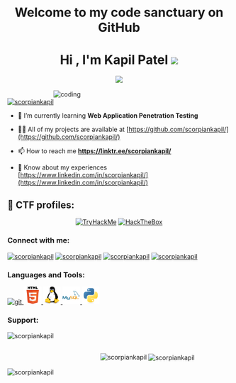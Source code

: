 <h1 align="Center">
    <br>
    Welcome to my code sanctuary on GitHub 
  <br>
</h1>


<h1 align="center"><b>Hi , I'm Kapil Patel </b><img src="https://media.giphy.com/media/hvRJCLFzcasrR4ia7z/giphy.gif" width="35"></h1>

<p align="center">
  <a href="https://github.com/DenverCoder1/readme-typing-svg"><img src="https://readme-typing-svg.herokuapp.com?font=Time+New+Roman&color=cyan&size=25&center=true&vCenter=true&width=600&height=100&lines=Cybersecurity+Student,;Bug+Bounty+Hunter,;Content+Writer,;Active+Learner/Researcher..<3"></a>
</p>

<img align="right" alt="coding" width="400" src="https://media.giphy.com/media/HW3T1wWW3z2Ff2cpXO/giphy.gif">

<p align="left"> <a href="https://twitter.com/scorpiankapil" target="blank"><img src="https://img.shields.io/twitter/follow/scorpiankapil?logo=twitter&style=for-the-badge" alt="scorpiankapil" /></a> </p>

- 🌱 I’m currently learning **Web Application Penetration Testing**

- 👨‍💻 All of my projects are available at [https://github.com/scorpiankapil/](https://github.com/scorpiankapil/)

- 📫 How to reach me **https://linktr.ee/scorpiankapil/**

- 📄 Know about my experiences [https://www.linkedin.com/in/scorpiankapil/](https://www.linkedin.com/in/scorpiankapil/)

## :triangular_flag_on_post: CTF profiles:

<div align="center">
 <a href="https://tryhackme.com/p/scorpiankapil"><img src="https://tryhackme-badges.s3.amazonaws.com/scorpiankapil.png" alt="TryHackMe"></a>
 <a href="https://app.hackthebox.com/profile/1124741"><img src="https://www.hackthebox.com/badge/image/1124741" alt="HackTheBox"></a>
</div>

<h3 align="left">Connect with me:</h3>
<p align="left">
<a href="https://twitter.com/scorpiankapil" target="blank"><img align="center" src="https://raw.githubusercontent.com/rahuldkjain/github-profile-readme-generator/master/src/images/icons/Social/twitter.svg" alt="scorpiankapil" height="30" width="40" /></a>
<a href="https://linkedin.com/in/scorpiankapil" target="blank"><img align="center" src="https://raw.githubusercontent.com/rahuldkjain/github-profile-readme-generator/master/src/images/icons/Social/linked-in-alt.svg" alt="scorpiankapil" height="30" width="40" /></a>
<a href="https://instagram.com/scorpiankapil" target="blank"><img align="center" src="https://raw.githubusercontent.com/rahuldkjain/github-profile-readme-generator/master/src/images/icons/Social/instagram.svg" alt="scorpiankapil" height="30" width="40" /></a>
<a href="https://www.hackerrank.com/scorpiankapil" target="blank"><img align="center" src="https://raw.githubusercontent.com/rahuldkjain/github-profile-readme-generator/master/src/images/icons/Social/hackerrank.svg" alt="scorpiankapil" height="30" width="40" /></a>
</p>

<h3 align="left">Languages and Tools:</h3>
<p align="left"> <a href="https://git-scm.com/" target="_blank" rel="noreferrer"> <img src="https://www.vectorlogo.zone/logos/git-scm/git-scm-icon.svg" alt="git" width="40" height="40"/> </a> <a href="https://www.w3.org/html/" target="_blank" rel="noreferrer"> <img src="https://raw.githubusercontent.com/devicons/devicon/master/icons/html5/html5-original-wordmark.svg" alt="html5" width="40" height="40"/> </a> <a href="https://www.linux.org/" target="_blank" rel="noreferrer"> <img src="https://raw.githubusercontent.com/devicons/devicon/master/icons/linux/linux-original.svg" alt="linux" width="40" height="40"/> </a> <a href="https://www.mysql.com/" target="_blank" rel="noreferrer"> <img src="https://raw.githubusercontent.com/devicons/devicon/master/icons/mysql/mysql-original-wordmark.svg" alt="mysql" width="40" height="40"/> </a> <a href="https://www.python.org" target="_blank" rel="noreferrer"> <img src="https://raw.githubusercontent.com/devicons/devicon/master/icons/python/python-original.svg" alt="python" width="40" height="40"/> </a> </p>

<h3 align="left">Support:</h3>
<p><a href="https://www.buymeacoffee.com/scorpiankapil"> <img align="left" src="https://cdn.buymeacoffee.com/buttons/v2/default-yellow.png" height="50" width="210" alt="scorpiankapil" /></a></p><br><br>

<p><img align="left" src="https://github-readme-stats.vercel.app/api/top-langs?username=scorpiankapil&show_icons=true&locale=en&layout=compact" alt="scorpiankapil" /></p>

<p>&nbsp;<img align="center" src="https://github-readme-stats.vercel.app/api?username=scorpiankapil&show_icons=true&locale=en" alt="scorpiankapil" /></p>

<p><img align="center" src="https://github-readme-streak-stats.herokuapp.com/?user=scorpiankapil&" alt="scorpiankapil" /></p>
